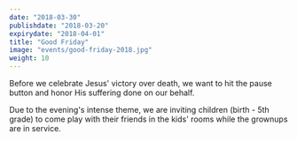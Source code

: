 ```yaml
---
date: "2018-03-30"
publishdate: "2018-03-20"
expirydate: "2018-04-01"
title: "Good Friday"
image: "events/good-friday-2018.jpg"
weight: 10
---
```


Before we celebrate Jesus' victory over death, we want to hit the pause button and honor His suffering done on our behalf. 

Due to the evening's intense theme, we are inviting children (birth - 5th grade) to come play with their friends in the kids' rooms while the grownups are in service.



